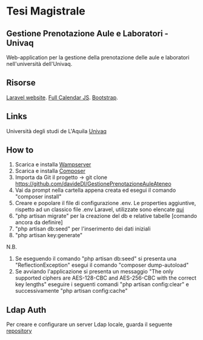# Tesi Magistrale
## Gestione Prenotazione Aule e Laboratori - Univaq

Web-application per la gestione della prenotazione delle aule e laboratori nell'università dell'Univaq.

## Risorse

[Laravel website](http://laravel.com).
[Full Calendar JS](http://fullcalendar.io).
[Bootstrap](http://getbootstrap.com).

## Links

Università degli studi de L'Aquila [Univaq](http://univaq.it)

## How to

1. Scarica e installa [Wampserver](http://www.wampserver.com/en/)  
2. Scarica e installa [Composer](https://getcomposer.org/download/)
3. Importa da Git il progetto -> git clone https://github.com/davideDI/GestionePrenotazioneAuleAteneo
4. Vai da prompt nella cartella appena creata ed esegui il comando "composer install"
5. Creare e popolare il file di configurazione .env. Le properties aggiuntive, rispetto ad un classico file .env Laravel, utilizzate sono elencate [qui](https://github.com/davideDI/GestionePrenotazioneAuleAteneo/blob/master/.env.example)
6. "php artisan migrate" per la creazione del db e relative tabelle [comando ancora da definire]
7. "php artisan db:seed" per l'inserimento dei dati iniziali
8. "php artisan key:generate"

N.B.
 1. Se eseguendo il comando "php artisan db:seed" si presenta una "ReflectionException" esegui il comando "composer dump-autoload"
 2. Se avviando l'applicazione si presenta un messaggio "The only supported ciphers are AES-128-CBC and AES-256-CBC with the correct key lengths"
    eseguire i seguenti comandi "php artisan config:clear" e successivamente "php artisan config:cache"

## Ldap Auth

Per creare e configurare un server Ldap locale, guarda il seguente [repository](https://github.com/davideDI/LdapAuth)
